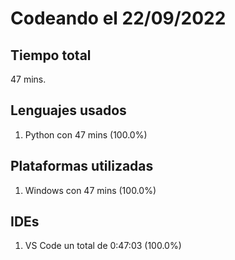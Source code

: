 # Codeando el 22/09/2022

## Tiempo total
47 mins.

## Lenguajes usados
1. Python con 47 mins (100.0%)

## Plataformas utilizadas
1. Windows con 47 mins (100.0%)

## IDEs
1. VS Code un total de 0:47:03 (100.0%)
